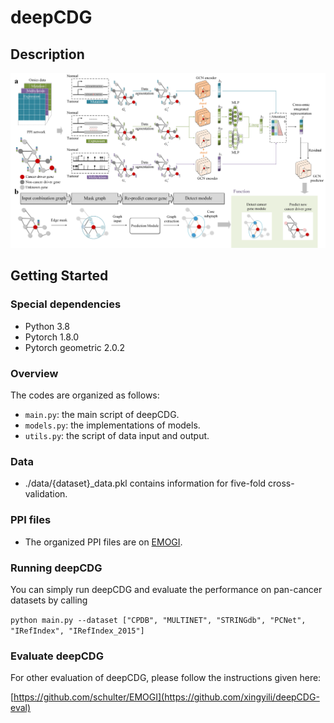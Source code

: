 #  deepCDG
## 
## Description

![Mainframe](structure.png)

## Getting Started

### Special dependencies

*   Python  3.8
*   Pytorch 1.8.0
*   Pytorch geometric 2.0.2

### Overview

The codes are organized as follows:&#x20;

*   `main.py`: the main script of deepCDG.
*   `models.py`: the implementations of models.
*   `utils.py`: the script of data input and output.

### Data
*   ./data/{dataset}_data.pkl contains information for five-fold cross-validation.
### PPI files

*   The organized PPI files are on [EMOGI](https://github.com/schulter/EMOGI).


### Running deepCDG 
You can simply run deepCDG and evaluate the performance on pan-cancer datasets by calling

`python main.py --dataset ["CPDB", "MULTINET", "STRINGdb", "PCNet", "IRefIndex", "IRefIndex_2015"]`

### Evaluate deepCDG
For other evaluation of deepCDG, please follow the instructions given here:

[https://github.com/schulter/EMOGI](https://github.com/xingyili/deepCDG-eval)

